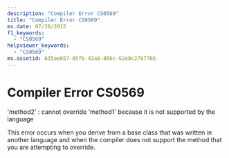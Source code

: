 ```yaml
---
description: "Compiler Error CS0569"
title: "Compiler Error CS0569"
ms.date: 07/20/2015
f1_keywords: 
  - "CS0569"
helpviewer_keywords: 
  - "CS0569"
ms.assetid: 635ae657-85fb-42a9-80bc-62e0c278776b
---
```

# Compiler Error CS0569
'method2' : cannot override 'method1' because it is not supported by the language  
  
 This error occurs when you derive from a base class that was written in another language and when the compiler does not support the method that you are attempting to override.
